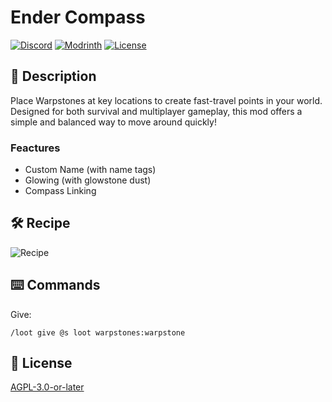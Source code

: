 # Ender Compass

[![Discord](https://img.shields.io/discord/1327308441324097681?label=discord&color=blue&logo=discord)](https://discord.gg/5UdcDa5xNC)
[![Modrinth](https://img.shields.io/modrinth/dt/warpstones?label=modrinth&logo=modrinth)](https://modrinth.com/datapack/warpstones)
[![License](https://img.shields.io/github/license/lullaby6/data-packs)](https://github.com/lullaby6/data-packs/blob/main/LICENSE)

## 📖 Description

Place Warpstones at key locations to create fast-travel points in your world. Designed for both survival and multiplayer gameplay, this mod offers a simple and balanced way to move around quickly!

### Feactures

- Custom Name (with name tags)
- Glowing (with glowstone dust)
- Compass Linking

## 🛠️ Recipe

![Recipe](https://raw.githubusercontent.com/lullaby6/data-packs/refs/heads/main/warpstones/images/recipe.png)

## ⌨️ Commands

Give:

```mcfunction
/loot give @s loot warpstones:warpstone
```

## 🪪 License

[AGPL-3.0-or-later](https://github.com/lullaby6/data-packs/blob/main/LICENSE)